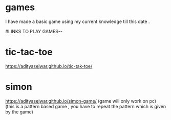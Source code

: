 # games
I have made a basic game using my current knowledge till this date .

#LINKS TO PLAY GAMES--

# tic-tac-toe
https://adityasejwar.github.io/tic-tak-toe/

# simon
https://adityasejwar.github.io/simon-game/ (game will only work on pc)<br>
(this is a pattern based game , you have to repeat the pattern which is given by the game)
